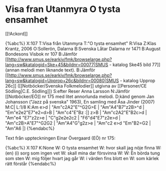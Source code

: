 # Visa fran Utanmyra O tysta ensamhet

[[!Ackord]]

{%abc%}
X:107
T:Visa från Utanmyra
T:"O tysta ensamhet"
R:Visa
Z:Klas Krantz, 2006
O:Sollerön, Dalarna
B:Svenska Låtar Dalarna nr 1471
B:August Bondesons Visbok nr 107
B:Jämför [[http://www.smus.se/earkiv/fmk/browselarge.php?lang=sw&katalogid=Ske+45&bildnr=00077|SMUS - katalog Ske45 bild 77]] (annan melodi men liknande text).
B:Jämför [[http://www.smus.se/earkiv/fmk/browselarge.php?lang=sw&katalogid=Upprop+26c&bildnr=00080|SMUS - katalog Upprop 26c]] ([[Notböcker/Svenska Folkmelodier]] utgivna av [[Personer/CE Södling|C.E. Södling]])
S:efter Reser Anna Larsson
N:Jämför [[Notböcker/EÖ]] nr 175 med litet annorlunda melodi. 
D:känd genom Jan Johansson ("Jazz på svenska" 1963), En samling med Åsa Jinder (2007)
M:C|
L:1/8
K:Am
e>d | "Am"c2A2"E"^G2G>E | "Am"A4"B7"z2B>^d | "Em"e2e2"E7"e2=d>B | "Am"c4"E"Bz :|]
z>B | "Am"c2A2"E"B2c>d | "Am"e4 "E7"z2z>e | "C"g2e2e2c2 | "F6"d4"E7"z2e>d |
"Am"c2B>A"E7"^G2G2 | "Am"A4"G"g2z>e | "Am"c2 e>d "Em"B2=G2 | "Am"A6 |]
{%endabc%}

Text från uppteckningen Einar Övergaard (EÖ) nr 175:

{%abc%}
X:107
K:None
W: O tysta ensamhet
W: hvor skall jag nöje finna
W: (en) (i) sorg som ingen vet
W: skall mina dar försvinna
W:
W: En börda tung som sten
W: mig följer hvart jag går
W: i värden fins blott en
W: som kärlek rätt förstår
{%endabc%}

